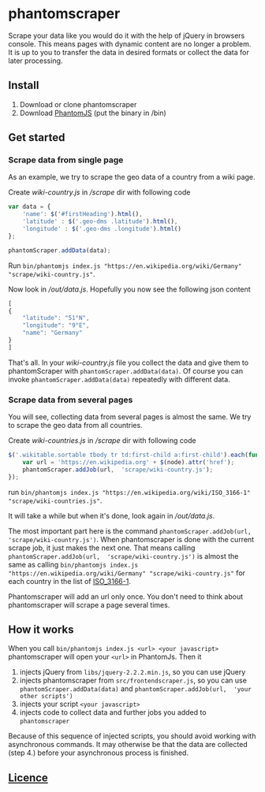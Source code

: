 # phantomscraper
Scrape your data like you would do it with the help of jQuery in browsers console. 
This means pages with dynamic content are no longer a problem. It is up to you to transfer the data in desired formats 
or collect the data for later processing. 

## Install
1. Download or clone phantomscraper
2. Download [PhantomJS](http://phantomjs.org/) (put the binary in /bin)

## Get started

### Scrape data from single page

As an example, we try to scrape the geo data of a country from a wiki page.

Create _wiki-country.js_ in _/scrape_ dir with following code
```javascript
var data = {
    'name': $('#firstHeading').html(),
    'latitude' : $('.geo-dms .latitude').html(),
    'longitude' : $('.geo-dms .longitude').html()
};

phantomScraper.addData(data);
```

Run `bin/phantomjs index.js "https://en.wikipedia.org/wiki/Germany" "scrape/wiki-country.js"`.

Now look in _/out/data.js_. Hopefully you now see the following json content
```javascript
[
{
	"latitude": "51°N",
	"longitude": "9°E",
	"name": "Germany"
}
]
```

That's all. In your _wiki-country.js_ file you collect the data and give 
them to phantomScraper with `phantomScraper.addData(data)`. Of course you can invoke `phantomScraper.addData(data)` 
repeatedly with different data.


### Scrape data from several pages

You will see, collecting data from several pages is almost the same.
We try to scrape the geo data from all countries.

Create _wiki-countries.js_ in _/scrape_ dir with following code
```javascript
$('.wikitable.sortable tbody tr td:first-child a:first-child').each(function(index, node){
    var url = 'https://en.wikipedia.org' + $(node).attr('href');
    phantomScraper.addJob(url,  'scrape/wiki-country.js');
});
```

run `bin/phantomjs index.js "https://en.wikipedia.org/wiki/ISO_3166-1" "scrape/wiki-countries.js"`.

It will take a while but when it's done, look again in _/out/data.js_.

The most important part here is the command `phantomScraper.addJob(url,  'scrape/wiki-country.js')`. 
When phantomscraper is done with the current scrape job, it just makes the next one. That means calling
`phantomScraper.addJob(url,  'scrape/wiki-country.js')` is almost the same as calling 
`bin/phantomjs index.js "https://en.wikipedia.org/wiki/Germany" "scrape/wiki-country.js"` for each country in the list 
of [ISO_3166-1](https://en.wikipedia.org/wiki/ISO_3166-1).

Phantomscraper will add an url only once. You don't need to think about phantomscraper will scrape a page several times. 

## How it works

When you call `bin/phantomjs index.js <url> <your javascript>` phantomscraper will open your `<url>` in PhantomJs. 
Then it 
1. injects jQuery from `libs/jquery-2.2.2.min.js`, so you can use jQuery
2. injects phantomscraper from `src/frontendscraper.js`, so you can use `phantomScraper.addData(data)` 
and `phantomScraper.addJob(url,  'your other scripts')`
3. injects your script `<your javascript>`
4. injects code to collect data and further jobs you added to `phantomscraper`

Because of this sequence of injected scripts, you should avoid working with asynchronous commands. It may otherwise be 
that the data are collected (step 4.) before your asynchronous process is finished.


## [Licence](LICENCE)